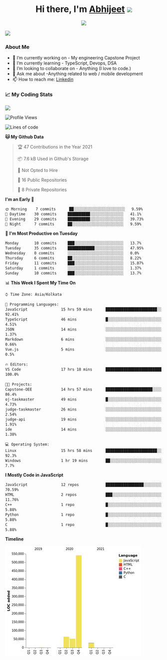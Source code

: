 <div align="center">
   <h1>Hi there, I'm <a href="">Abhijeet</a> <img src="https://media.giphy.com/media/hvRJCLFzcasrR4ia7z/giphy.gif" width="25px"> </h1>
   
   
   <img src="https://pronoun.cyou/x/y?subject=He&object=Him&height=20"> 
</div>

![](https://komarev.com/ghpvc/?username=abhijeetsingh-22)

<h3>About Me </h3>

- 🔭 I’m currently working on - My engineering Capstone Project
- 🌱 I’m currently learning - TypeScript, Devops, DSA
- 👯 I’m looking to collaborate on - Anything (I love to code.)
- 💬 Ask me about -Anything related to web / mobile development
- 📫 How to reach me: [Linkedin](https://www.linkedin.com/in/amabhijeet/)

### &#128200; My Coding Stats

<img align="center" src="https://github-readme-stats.vercel.app/api?username=abhijeetsingh-22&count_private=true&show_icons=true&theme=default&hide=stars" />

<!--START_SECTION:waka-->
![Profile Views](http://img.shields.io/badge/Profile%20Views-7-blue)

![Lines of code](https://img.shields.io/badge/From%20Hello%20World%20I%27ve%20Written-685110%20lines%20of%20code-blue)

**🐱 My Github Data** 

> 🏆 47 Contributions in the Year 2021
 > 
> 📦 7.6 kB Used in Github's Storage 
 > 
> 🚫 Not Opted to Hire
 > 
> 📜 16 Public Repositories 
 > 
> 🔑 8 Private Repositories  
 > 
**I'm an Early 🐤** 

```text
🌞 Morning    7 commits      ██░░░░░░░░░░░░░░░░░░░░░░░   9.59% 
🌆 Daytime    30 commits     ██████████░░░░░░░░░░░░░░░   41.1% 
🌃 Evening    29 commits     ██████████░░░░░░░░░░░░░░░   39.73% 
🌙 Night      7 commits      ██░░░░░░░░░░░░░░░░░░░░░░░   9.59%

```
📅 **I'm Most Productive on Tuesday** 

```text
Monday       10 commits     ███░░░░░░░░░░░░░░░░░░░░░░   13.7% 
Tuesday      35 commits     ████████████░░░░░░░░░░░░░   47.95% 
Wednesday    0 commits      ░░░░░░░░░░░░░░░░░░░░░░░░░   0.0% 
Thursday     6 commits      ██░░░░░░░░░░░░░░░░░░░░░░░   8.22% 
Friday       11 commits     ███░░░░░░░░░░░░░░░░░░░░░░   15.07% 
Saturday     1 commits      ░░░░░░░░░░░░░░░░░░░░░░░░░   1.37% 
Sunday       10 commits     ███░░░░░░░░░░░░░░░░░░░░░░   13.7%

```


📊 **This Week I Spent My Time On** 

```text
⌚︎ Time Zone: Asia/Kolkata

💬 Programming Languages: 
JavaScript               15 hrs 59 mins      ███████████████████████░░   92.41% 
TypeScript               46 mins             █░░░░░░░░░░░░░░░░░░░░░░░░   4.51% 
JSON                     14 mins             ░░░░░░░░░░░░░░░░░░░░░░░░░   1.37% 
Markdown                 6 mins              ░░░░░░░░░░░░░░░░░░░░░░░░░   0.66% 
Vue.js                   5 mins              ░░░░░░░░░░░░░░░░░░░░░░░░░   0.5%

🔥 Editors: 
VS Code                  17 hrs 18 mins      █████████████████████████   100.0%

🐱‍💻 Projects: 
Capstone-OEE             14 hrs 57 mins      █████████████████████░░░░   86.4% 
oj-taskmaster            49 mins             █░░░░░░░░░░░░░░░░░░░░░░░░   4.73% 
judge-taskmaster         26 mins             ░░░░░░░░░░░░░░░░░░░░░░░░░   2.54% 
judge-api                19 mins             ░░░░░░░░░░░░░░░░░░░░░░░░░   1.91% 
ide                      14 mins             ░░░░░░░░░░░░░░░░░░░░░░░░░   1.38%

💻 Operating System: 
Linux                    15 hrs 58 mins      ███████████████████████░░   92.3% 
Windows                  1 hr 19 mins        ██░░░░░░░░░░░░░░░░░░░░░░░   7.7%

```

**I Mostly Code in JavaScript** 

```text
JavaScript               12 repos            █████████████████░░░░░░░░   70.59% 
HTML                     2 repos             ███░░░░░░░░░░░░░░░░░░░░░░   11.76% 
C++                      1 repo              █░░░░░░░░░░░░░░░░░░░░░░░░   5.88% 
Python                   1 repo              █░░░░░░░░░░░░░░░░░░░░░░░░   5.88% 
C                        1 repo              █░░░░░░░░░░░░░░░░░░░░░░░░   5.88%

```


**Timeline**

![Chart not found](https://raw.githubusercontent.com/abhijeetsingh-22/abhijeetsingh-22/master/charts/bar_graph.png) 


<!--END_SECTION:waka-->

